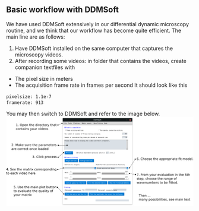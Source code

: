 ## Basic workflow with DDMSoft
We have used DDMSoft extensively in our differential dynamic microscopy routine, and we think that our workflow has become quite efficient. The main line are as follows:

1. Have DDMSoft installed on the same computer that captures the microscopy videos.
2. After recording some videos: in folder that contains the videos, create companion textfiles with 
 * The pixel size in meters 
 * The acquisition frame rate in frames per second
  It should look like this
  ```
  pixelsize: 1.1e-7 
  framerate: 913
  ```
You may then switch to DDMSoft and refer to the image below.
![Image](figures/interfaceannotated.png)


